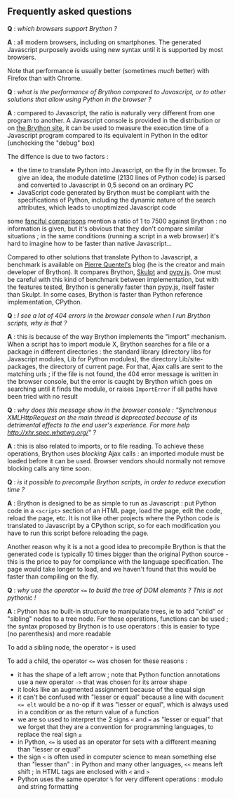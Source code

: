Frequently asked questions
--------------------------

__Q__ : _which browsers support Brython ?_

__A__ : all modern browsers, including on smartphones. The generated Javascript purposely avoids using new syntax until it is supported by most browsers.

Note that performance is usually better (sometimes _much_ better) with Firefox than with Chrome.

__Q__ : _what is the performance of Brython compared to Javascript, or to other solutions that allow using Python in the browser ?_

__A__ : compared to Javascript, the ratio is naturally very different from one program to another. A Javascript console is provided in the distribution or on [the Brython site](http://brython.info/tests/js_console.html), it can be used to measure the execution time of a Javascript program compared to its equivalent in Python in the editor (unchecking the "debug" box)

The diffence is due to two factors :

- the time to translate Python into Javascript, on the fly in the browser. To give an idea, the module datetime (2130 lines of Python code) is parsed and converted to Javascript in 0,5 second on an ordinary PC
- JavaScript code generated by Brython must be compliant with the specifications of Python, including the dynamic nature of the search attributes, which leads to unoptimized Javascript code

 some [fanciful comparisons](http://pyppet.blogspot.fr/2013/11/brython-vs-pythonjs.html) mention a ratio of 1 to 7500 against Brython : no information is given, but it's obvious that they don't compare similar situations ; in the same conditions (running a script in a web browser) it's hard to imagine how to be faster than native Javascript...

Compared to other solutions that translate Python to Javascript, a benchmark is available on [Pierre Quentel's](https://brythonista.wordpress.com/2015/03/28/comparing-the-speed-of-cpython-brython-skulpt-and-pypy-js/) blog (he is the creator and main developer of Brython). It compares Brython, [Skulpt](http://skulpt.org) and [pypy.js](http://pypyjs.org/demo/). One must be careful with this kind of benchmark between implementation, but with the features tested, Brython is generally faster than pypy.js, itself faster than Skulpt. In some cases, Brython is faster than Python reference implementation, CPython.

__Q__ : _I see a lot of 404 errors in the browser console when I run Brython scripts, why is that ?_

__A__ : this is because of the way Brython implements the "import" mechanism. When a script has to import module X, Brython searches for a file or a package in different directories : the standard library (directory libs for Javascript modules, Lib for Python modules), the directory Lib/site-packages, the directory of current page. For that, Ajax calls are sent to the matching urls ; if the file is not found, the 404 error message is written in the browser console, but the error is caught by Brython which goes on searching until it finds the module, or raises `ImportError` if all paths have been tried with no result

__Q__ : _why does this message show in the browser console : "Synchronous XMLHttpRequest on the main thread is deprecated because of its detrimental effects to the end user's experience. For more help http://xhr.spec.whatwg.org/" ?_

__A__ : this is also related to imports, or to file reading. To achieve these operations, Brython uses _blocking_ Ajax calls : an imported module must be loaded before it can be used. Browser vendors should normally not remove blocking calls any time soon.

__Q__ : _is it possible to precompile Brython scripts, in order to reduce execution time ?_

__A__ : Brython is designed to be as simple to run as Javascript : put Python code in a `<script>` section of an HTML page, load the page, edit the code, reload the page, etc. It is not like other projects where the Python code is translated to Javascript by a CPython script, so for each modification you have to run this script before reloading the page.

Another reason why it is a not a good idea to precompile Brython is that the generated code is typically 10 times bigger than the original Python source - this is the price to pay for compliance with the language specification. The page would take longer to load, and we haven't found that this would be faster than compiling on the fly.

__Q__ : _why use the operator `<=` to build the tree of DOM elements ? This is not pythonic !_

__A__ : Python has no built-in structure to manipulate trees, ie to add "child" or "sibling" nodes to a tree node. For these operations, functions can be used ; the syntax proposed by Brython is to use operators : this is easier to type (no parenthesis) and more readable

To add a sibling node, the operator `+` is used

To add a child, the operator `<=` was chosen for these reasons :

- it has the shape of a left arrow ; note that Python function annotations use a new operator `->` that was chosen for its arrow shape
- it looks like an augmented assignment because of the equal sign
- it can't be confused with "lesser or equal" because a line with `document <= elt` would be a no-op if it was "lesser or equal", which is always used in a condition or as the return value of a function
- we are so used to interpret the 2 signs `<` and `=` as "lesser or equal" that we forget that they are a convention for programming languages, to replace the real sign `≤`
- in Python, `<=` is used as an operator for sets with a different meaning than "lesser or equal"
- the sign `<` is often used in computer science to mean something else than "lesser than" : in Python and many other languages, `<<` means left shift ; in HTML tags are enclosed with `<` and `>`
- Python uses the same operator `%` for very different operations : modulo and string formatting

